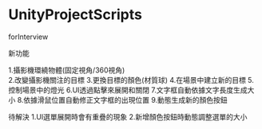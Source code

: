 # UnityProjectScripts
forInterview 

新功能

1.攝影機環繞物體(固定視角/360視角)\
2.改變攝影機關注的目標
3.更換目標的顏色(材質球)
4.在場景中建立新的目標
5.控制場景中的燈光
6.UI透過點擊來展開和關閉
7.文字框自動依據文字長度生成大小
8.依據滑鼠位置自動修正文字框的出現位置
9.動態生成新的顏色按鈕

待解決
1.UI選單展開時會有重疊的現象
2.新增顏色按鈕時動態調整選單的大小
